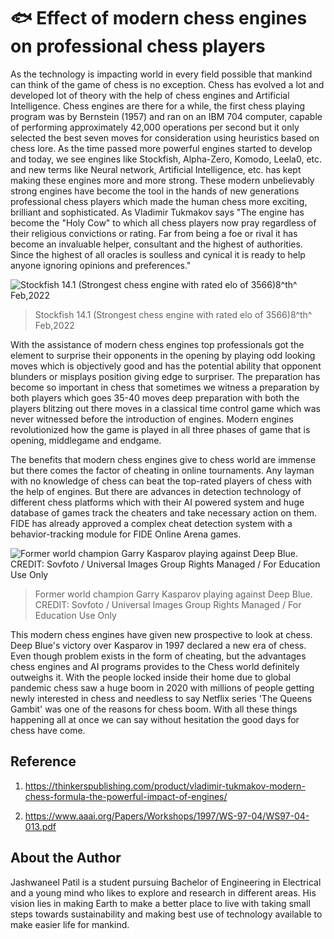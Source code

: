 # 🐟 Effect of modern chess engines on professional chess players

As the technology is impacting world in every field possible that
mankind can think of the game of chess is no exception. Chess has
evolved a lot and developed lot of theory with the help of chess engines
and Artificial Intelligence. Chess engines are there for a while, the
first chess playing program was by Bernstein (1957) and ran on an IBM
704 computer, capable of performing approximately 42,000 operations per
second but it only selected the best seven moves for consideration using
heuristics based on chess lore. As the time passed more powerful engines
started to develop and today, we see engines like Stockfish, Alpha-Zero,
Komodo, Leela0, etc. and new terms like Neural network, Artificial
Intelligence, etc. has kept making these engines more and more strong.
These modern unbelievably strong engines have become the tool in the
hands of new generations professional chess players which made the human
chess more exciting, brilliant and sophisticated. As Vladimir Tukmakov
says "The engine has become the "Holy Cow" to which all chess players
now pray regardless of their religious convictions or rating. Far from
being a foe or rival it has become an invaluable helper, consultant and
the highest of authorities. Since the highest of all oracles is soulless
and cynical it is ready to help anyone ignoring opinions and
preferences."

![Stockfish 14.1 (Strongest chess engine
with rated elo of 3566)8^th^ Feb,2022](_static/images/effect_of_modern_chess_engines_on_professional_chess_players/image1.png)

> Stockfish 14.1 (Strongest chess engine with rated elo of 3566)8^th^ Feb,2022

With the assistance of modern chess engines top professionals got the
element to surprise their opponents in the opening by playing odd
looking moves which is objectively good and has the potential ability
that opponent blunders or misplays position giving edge to surpriser.
The preparation has become so important in chess that sometimes we
witness a preparation by both players which goes 35-40 moves deep
preparation with both the players blitzing out there moves in a
classical time control game which was never witnessed before the
introduction of engines. Modern engines revolutionized how the game is
played in all three phases of game that is opening, middlegame and
endgame.

The benefits that modern chess engines give to chess world are immense
but there comes the factor of cheating in online tournaments. Any layman
with no knowledge of chess can beat the top-rated players of chess with
the help of engines. But there are advances in detection technology of
different chess platforms which with their AI powered system and huge
database of games track the cheaters and take necessary action on them.
FIDE has already approved a complex cheat detection system with a
behavior-tracking module for FIDE Online Arena games.

![Former world champion Garry Kasparov playing against Deep Blue. CREDIT:
Sovfoto / Universal Images Group Rights Managed / For Education Use Only](_static/images/effect_of_modern_chess_engines_on_professional_chess_players/image2.jpeg)

> Former world champion Garry Kasparov playing against Deep Blue. CREDIT:
> Sovfoto / Universal Images Group Rights Managed / For Education Use Only

This modern chess engines have given new prospective to look at chess.
Deep Blue's victory over Kasparov in 1997 declared a new era of chess.
Even though problem exists in the form of cheating, but the advantages
chess engines and AI programs provides to the Chess world definitely
outweighs it. With the people locked inside their home due to global
pandemic chess saw a huge boom in 2020 with millions of people getting
newly interested in chess and needless to say Netflix series 'The Queens
Gambit' was one of the reasons for chess boom. With all these things
happening all at once we can say without hesitation the good days for
chess have come.

## Reference

1. <https://thinkerspublishing.com/product/vladimir-tukmakov-modern-chess-formula-the-powerful-impact-of-engines/>

2. <https://www.aaai.org/Papers/Workshops/1997/WS-97-04/WS97-04-013.pdf>

## About the Author

Jashwaneel Patil is a student pursuing Bachelor of Engineering in
Electrical and a young mind who likes to explore and research in
different areas. His vision lies in making Earth to make a better place
to live with taking small steps towards sustainability and making best
use of technology available to make easier life for mankind.
